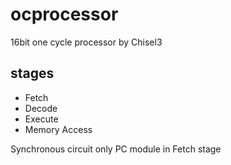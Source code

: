 ocprocessor
===========
16bit one cycle processor by Chisel3  


## stages
* Fetch
* Decode
* Execute
* Memory Access

Synchronous circuit only PC module in Fetch stage







